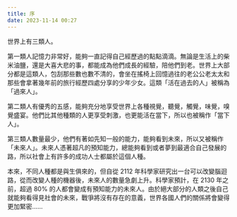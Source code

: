 ```yaml
---
title: 序
date: 2023-11-14 00:27
---
```

世界上有三類人。

第一類人記憶力非常好，能夠一直記得自己經歷過的點點滴滴。無論是生活上的柴米油鹽，還是大喜大悲的事，都能成為他們成長的經驗，陪他們到老。世界上大部分都是這類人，包刮那些數也數不清的，會坐在搖椅上回憶過往的老公公老太太和那些會拿著幾年前的旅行經歷四處分享的少年少女。這類「活在過去的人」被稱為「過來人」。

第二類人有優秀的五感，能夠充分地享受世界上各種視覺，聽覺，觸覺，味覺，嗅覺盛宴。他們比其他種類的人更享受刺激，也更能活在當下，所以也被稱作「當下人」。

第三類人數量最少，他們有著如先知一般的能力，能夠看到未來，所以又被稱作「未來人」。未來人憑著超凡的預知能力，總能夠看到或者夢到最適合自己發展的路，所以社會上有許多的成功人士都屬於這個人種。

本來，不同人種都是與生俱來的，但自從 2112 年科學家研究出一台可以改變腦迴路，從而改變人種的機器後，未來人的數量急劇上升。科學家預計，在 2130 年之前，超過 80% 的人都會變成有預知能力的未來人。由於絕大部分的人類之後自己就能夠看得見社會的未來，戰爭將沒有存在的意義，世界各國人們的關係將會變得更加緊密……
